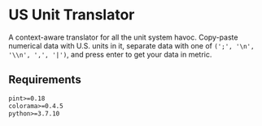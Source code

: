 # US Unit Translator

A context-aware translator for all the unit system havoc.
Copy-paste numerical data with U.S. units in it,
separate data with one of `(';', '\n', '\\n', ',', '|')`,
and press enter to get your data in metric.

## Requirements
```requirements.txt
pint>=0.18
colorama>=0.4.5
python>=3.7.10
```
